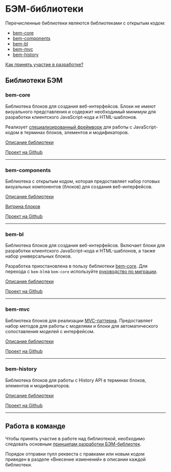 # БЭМ-библиотеки

Перечисленные библиотеки являются библиотеками с открытым кодом:

* [bem-core](#bem-core)
* [bem-components](#bem-components)
* [bem-bl](#bem-bl)
* [bem-mvc](#bem-mvc)
* [bem-history](#bem-history)

[Как принять участие в разработке?](#collabor)

## Библиотеки БЭМ

<a name="bem-core"></a>
### bem-core

Библиотека блоков для создания веб-интерфейсов. Блоки не имеют визуального представления и содержит необходимый минимум для разработки клиентского JavaScript-кода и HTML-шаблонов.

Реализует [специализированный фреймворк](https://ru.bem.info/libs/bem-core/current/desktop/i-bem/) для работы с JavaScript-кодом в терминах блоков, элементов и модификаторов.

[Описание библиотеки](https://ru.bem.info/libs/bem-core/current/)

[Проект на Github](https://github.com/bem/bem-core/)

_________________________________________________________

<a name="bem-components"></a>
### bem-components

Библиотека с открытым кодом, которая предоставляет набор готовых визуальных компонентов (блоков) для создания веб-интерфейсов.

[Описание библиотеки](https://ru.bem.info/libs/bem-components/current/)

[Витрина блоков](https://ru.bem.info/libs/bem-components/current/showcase/)

[Проект на Github](https://github.com/bem/bem-components/)

__________________________________________________________

<a name="bem-bl"></a>
### bem-bl

Библиотека блоков для создания веб-интерфейсов. Включает блоки для разработки клиентского JavaScript-кода и HTML-шаблонов, а также набор универсальных блоков.

Разработка приостановлена в пользу библиотеки [bem-core](#bem-core). Для перехода с `bem-bl`на `bem-core` используйте [руководство по миграции](https://ru.bem.info/libs/bem-core/current/migration/).

[Описание библиотеки](https://ru.bem.info/libs/bem-bl/current/)

[Проект на Github](https://github.com/bem/bem-bl/)

____________________________________________________________

<a name="bem-mvc"></a>
### bem-mvc

Библиотека блоков для реализации [MVC-паттерна](https://ru.wikipedia.org/wiki/Model-View-Controller). Предоставляет набор методов для работы с моделями и блоки для автоматического сопоставления моделей с интерфейсом.

[Описание библиотеки](https://ru.bem.info/libs/bem-mvc/current/)

[Проект на Github](https://github.com/bem/bem-mvc/tree/v2)

_____________________________________________________________

<a name="bem-history"></a>
### bem-history

Библиотека блоков для работы с History API в терминах блоков, элементов и модификаторов.

[Описание библиотеки](https://ru.bem.info/libs/bem-history/current/)

[Проект на Github](https://github.com/bem/bem-history/tree/v3.0.0)

_____________________________________________________________

<a name="collabor"></a>
## Работа в команде

Чтобы принять участие в работе над библиотекой, необходимо следовать основным [принципам разработки БЭМ-библиотек](../guides/libs-dev-principles.ru.md).

Порядок отправки пулл реквеста с правками или новым кодом приведен в разделе «Внесение изменений» в описании каждой библиотеки.
